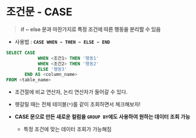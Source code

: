 # 조건문 - CASE

> **if ~ else 문과 마찬가지로 특정 조건에 따른 행동을 분리할 수 있음**

* 사용법 : **`CASE WHEN ~ THEN ~ ELSE ~ END`**

```sql
SELECT CASE
            WHEN <조건1> THEN '행동1'
            WHEN <조건2> THEN '행동2' 
            ELSE '행동3'
       END AS <column_name>
FROM <table_name>
```

* 조건절에 비교 연산자, 논리 연산자가 들어갈 수 있다.

* 헷갈릴 때는 전체 테이블(`*`)를 같이 조회하면서 체크해보자!

* **CASE 문으로 만든 새로운 컬럼을 `GROUP BY`에도 사용하여 원하는 데이터 조회 가능**
  
  * 특정 조건에 맞는 데이터 조회가 가능해짐


